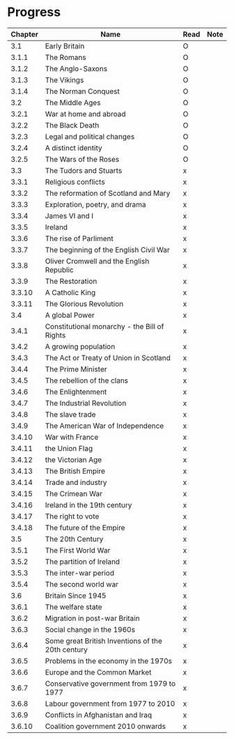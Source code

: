 # Progress

|Chapter|Name|Read|Note|
|-|-|-|-|
|3.1|Early Britain|O|||
|3.1.1|The Romans|O||
|3.1.2|The Anglo-Saxons|O||
|3.1.3|The Vikings|O||
|3.1.4|The Norman Conquest|O|
|3.2|The Middle Ages|O||
|3.2.1|War at home and abroad|O||
|3.2.2|The Black Death|O||
|3.2.3|Legal and political changes|O||
|3.2.4|A distinct identity|O||
|3.2.5|The Wars of the Roses|O||
|3.3|The Tudors and Stuarts|x||
|3.3.1|Religious conflicts|x||
|3.3.2|The reformation of Scotland and Mary|x||
|3.3.3|Exploration, poetry, and drama|x||
|3.3.4|James VI and I|x||
|3.3.5|Ireland|x||
|3.3.6|The rise of Parliment|x||
|3.3.7|The beginning of the English Civil War|x||
|3.3.8|Oliver Cromwell and the English Republic|x||
|3.3.9|The Restoration|x||
|3.3.10|A Catholic King|x||
|3.3.11|The Glorious Revolution|x||
|3.4|A global Power|x||
|3.4.1|Constitutional monarchy - the Bill of Rights|x||
|3.4.2|A growing population|x||
|3.4.3|The Act or Treaty of Union in Scotland|x||
|3.4.4|The Prime Minister|x||
|3.4.5|The rebellion of the clans|x||
|3.4.6|The Enlightenment|x||
|3.4.7|The Industrial Revolution|x||
|3.4.8|The slave trade|x||
|3.4.9|The American War of Independence|x||
|3.4.10|War with France|x||
|3.4.11|the Union Flag|x||
|3.4.12|the Victorian Age|x||
|3.4.13|The British Empire|x||
|3.4.14|Trade and industry|x||
|3.4.15|The Crimean War|x||
|3.4.16|Ireland in the 19th century|x||
|3.4.17|The right to vote|x||
|3.4.18|The future of the Empire|x||
|3.5|The 20th Century|x||
|3.5.1|The First World War|x||
|3.5.2|The partition of Ireland|x||
|3.5.3|The inter-war period|x||
|3.5.4|The second world war|x||
|3.6|Britain Since 1945|x||
|3.6.1|The welfare state|x||
|3.6.2|Migration in post-war Britain|x||
|3.6.3|Social change in the 1960s|x||
|3.6.4|Some great British Inventions of the 20th century|x||
|3.6.5|Problems in the economy in the 1970s|x||
|3.6.6|Europe and the Common Market|x||
|3.6.7|Conservative government from 1979 to 1977|x||
|3.6.8|Labour government from 1977 to 2010|x||
|3.6.9|Conflicts in Afghanistan and Iraq|x||
|3.6.10|Coalition government 2010 onwards|x||